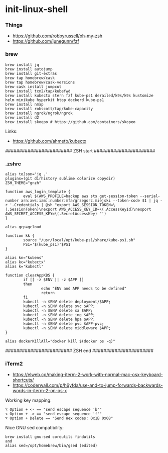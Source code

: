 # init-linux-shell

### Things
* https://github.com/robbyrussell/oh-my-zsh
* https://github.com/junegunn/fzf

### brew

```
brew install jq
brew install autojump
brew install git-extras
brew tap homebrew/cask
brew tap homebrew/cask-versions
brew cask install jumpcut
brew install txn2/tap/kubefwd
brew install kubectx stern fzf kube-ps1 derailed/k9s/k9s kustomize helm minikube hyperkit htop dockerd kube-ps1
brew install nmap
brew install robscott/tap/kube-capacity
brew install ngrok/ngrok/ngrok
brew install d2
brew install skoepo # https://github.com/containers/skopeo

```
Links:
* https://github.com/ahmetb/kubectx


######################## ZSH start ######################
### .zshrc
```
alias toJson='jq .'
plugins=(git dirhistory sublime colorize copydir)
ZSH_THEME="gnzh"

function aws_login_template {
        eval $(AWS_PROFILE=backup aws sts get-session-token --serial-number arn:aws:iam::number:mfa/grzegorz.miejski --token-code $1 | jq -r '.Credentials | @sh "export AWS_SESSION_TOKEN=\(.SessionToken)\nexport AWS_ACCESS_KEY_ID=\(.AccessKeyId)\nexport AWS_SECRET_ACCESS_KEY=\(.SecretAccessKey) "')
}

alias gcp=gcloud

function kk {
        source "/usr/local/opt/kube-ps1/share/kube-ps1.sh"
        PS1='$(kube_ps1)'$PS1
}

alias kn="kubens"
alias kc="kubectx"
alias k='kubectl'

function clearAppK8S {
        if [[ -z $ENV || -z $APP ]]
        then
                echo "ENV and APP needs to be defined"
                return
        fi
        kubectl -n $ENV delete deployment/$APP;
        kubectl -n $ENV delete svc $APP;
        kubectl -n $ENV delete sa $APP;
        kubectl -n $ENV delete ing $APP;
        kubectl -n $ENV delete hpa $APP;
        kubectl -n $ENV delete pvc $APP-pvc;
        kubectl -n $ENV delete middleware $APP;
}

alias dockerKillAll="docker kill $(docker ps -q)"
```
######################## ZSH end ######################

### iTerm2

* https://elweb.co/making-iterm-2-work-with-normal-mac-osx-keyboard-shortcuts/
* https://coderwall.com/p/h6yfda/use-and-to-jump-forwards-backwards-words-in-iterm-2-on-os-x

Working key mapping: 
```
⌥ Option + <- == "send escape sequence 'b'"
⌥ Option + -> == "send escape sequence 'f'"
⌥ Option + Delete == "Send Hex codes: 0x1B 0x08"
```

Nice GNU sed compatibility:

```
brew install gnu-sed coreutils findutils
and
alias sed=/opt/homebrew/bin/gsed (edited) 
```
